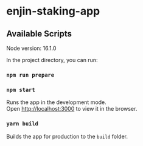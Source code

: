 # enjin-staking-app

## Available Scripts

Node version: 16.1.0

In the project directory, you can run:

### `npm run prepare`

### `npm start`

Runs the app in the development mode.\
Open [http://localhost:3000](http://localhost:3000) to view it in the browser.

### `yarn build`

Builds the app for production to the `build` folder.
